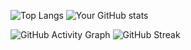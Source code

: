 ![Top Langs](https://github-readme-stats.vercel.app/api/top-langs/?username=IraHumanitas&theme=radical)
![Your GitHub stats](https://github-readme-stats.vercel.app/api?username=IraHumanitas&show_icons=true&theme=radical)

![GitHub Activity Graph](https://github-readme-activity-graph.cyclic.app/graph?username=IraHumanitas&theme=react-dark)
![GitHub Streak](https://github-readme-streak-stats.herokuapp.com/?user=IraHumanitas&theme=radical)

